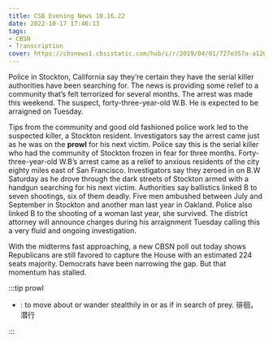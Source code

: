 ```yaml
---
title: CSB Evening News 10.16.22
date: 2022-10-17 17:46:13
tags:
- CBSN
- Transcription
cover: https://cbsnews1.cbsistatic.com/hub/i/r/2019/04/01/727e357a-a126-4138-a2c5-4d3222669d57/thumbnail/640x360/3ff2761028dc5c65cc4f07acd54bcd5c/cbsn2-logo-1920x1080.jpg
---
```

Police in Stockton, California say they’re certain they have the serial killer authorities have been searching for. The news is providing some relief to a community that’s felt terrorized for several months. The arrest was made this weekend. The suspect, forty-three-year-old W.B. He is expected to be arraigned on Tuesday.

Tips from the community and good old fashioned police work led to the suspected killer, a Stockton resident. Investigators say the arrest came just as he was on the **prowl** for his next victim. Police say this is the serial killer who had the community of Stockton frozen in fear for three months. Forty-three-year-old W.B’s arrest came as a relief to anxious residents of the city eighty miles east of San Francisco. Investigators say they zeroed in on B.W Saturday as he drove through the dark streets of Stockton armed with a handgun searching for his next victim. Authorities say ballistics linked B to seven shootings, six of them deadly. Five men ambushed between July and September in Stockton and another man last year in Oakland. Police also linked B to the shooting of a woman last year, she survived. The district attorney will announce charges during his arraignment Tuesday calling this a very fluid and ongoing investigation. 

With the midterms fast approaching, a new CBSN poll out today shows Republicans are still favored to capture the House with an estimated 224 seats majority. Democrats have been narrowing the gap. But that momentum has stalled.

:::tip prowl

- : to move about or wander stealthily in or as if in search of prey. 徘徊，潜行

:::
